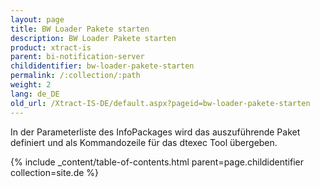 ```yaml
---
layout: page
title: BW Loader Pakete starten
description: BW Loader Pakete starten
product: xtract-is
parent: bi-notification-server
childidentifier: bw-loader-pakete-starten
permalink: /:collection/:path
weight: 2
lang: de_DE
old_url: /Xtract-IS-DE/default.aspx?pageid=bw-loader-pakete-starten
---
```


In der Parameterliste des InfoPackages wird das auszuführende Paket definiert und als Kommandozeile für das dtexec Tool übergeben.

{% include _content/table-of-contents.html parent=page.childidentifier collection=site.de %}